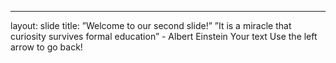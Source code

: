 
---
layout: slide
title: ”Welcome to our second slide!”
”It is a miracle that curiosity survives formal education” - Albert Einstein
Your text
Use the left arrow to go back!

